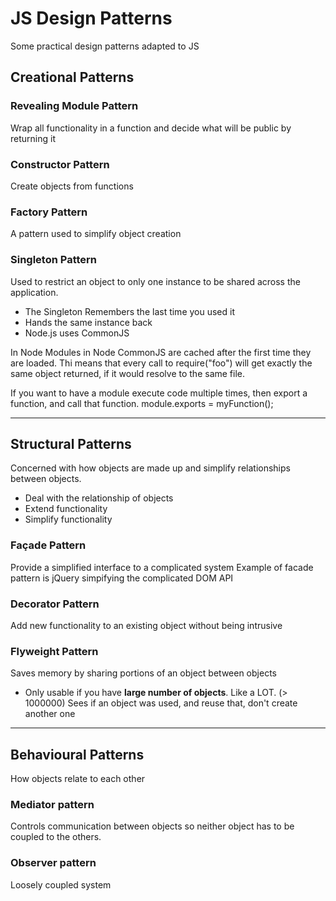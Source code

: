 # JS Design Patterns

Some practical design patterns adapted to JS 

## Creational Patterns
### Revealing Module Pattern
Wrap all functionality in a function and decide what will be public by returning it

### Constructor Pattern
Create objects from functions

### Factory Pattern
A pattern used to simplify object creation

### Singleton Pattern
Used to restrict an object to only one instance  to be shared across the application.

- The Singleton Remembers the last time you used it
- Hands the same instance back
- Node.js uses CommonJS

In Node
Modules in Node CommonJS are cached after the first time they are loaded. Thi means that every call to require("foo") will get exactly the same object returned, if it would resolve to the same file.

If you want to have a module execute code multiple times, then export a function, and call that function.
module.exports = myFunction();



---

## Structural Patterns 
Concerned with how objects are made up and simplify relationships between objects.

- Deal with the relationship of objects
- Extend functionality
- Simplify functionality

### Façade Pattern
Provide a simplified interface to a complicated system
Example of facade pattern is jQuery simpifying the complicated DOM API

### Decorator Pattern
Add new functionality to an existing object without being intrusive

### Flyweight Pattern
Saves memory by sharing portions of an object between objects
- Only usable if you have **large number of objects**. Like a LOT. (> 1000000)
Sees if an object was used, and reuse that, don't create another one

---

## Behavioural Patterns
How objects relate to each other

### Mediator pattern
Controls communication between objects so neither object has to be coupled to the others.

### Observer pattern
Loosely coupled system
